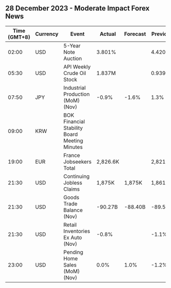 ## 28 December 2023 - Moderate Impact Forex News

| Time (GMT+8) | Currency | Event | Actual | Forecast | Previous |
|------|----------|-------|--------|----------|----------|
| 02:00 | USD | 5-Year Note Auction | 3.801% |  | 4.420% |
| 05:30 | USD | API Weekly Crude Oil Stock | 1.837M |  | 0.939M |
| 07:50 | JPY | Industrial Production (MoM) (Nov) | -0.9% | -1.6% | 1.3% |
| 09:00 | KRW | BOK Financial Stability Board Meeting Minutes |  |  |  |
| 19:00 | EUR | France Jobseekers Total | 2,826.6K |  | 2,821.4K |
| 21:30 | USD | Continuing Jobless Claims | 1,875K | 1,875K | 1,861K |
| 21:30 | USD | Goods Trade Balance (Nov) | -90.27B | -88.40B | -89.56B |
| 21:30 | USD | Retail Inventories Ex Auto (Nov) | -0.8% |  | -1.1% |
| 23:00 | USD | Pending Home Sales (MoM) (Nov) | 0.0% | 1.0% | -1.2% |
